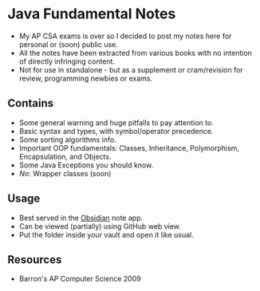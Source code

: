 # Java Fundamental Notes
- My AP CSA exams is over so I decided to post my notes here for personal or (soon) public use.
- All the notes have been extracted from various books with no intention of directly infringing content.
- Not for use in standalone - but as a supplement or cram/revision for review, programming newbies or exams.


## Contains
- Some general warning and huge pitfalls to pay attention to.
- Basic syntax and types, with symbol/operator precedence.
- Some sorting algorithms info.
- Important OOP fundamentals: Classes, Inheritance, Polymorphism, Encapsulation, and Objects.
- Some Java Exceptions you should know.
- *No*: Wrapper classes (soon)


## Usage
- Best served in the [Obsidian](https://obsidian.md/) note app.
- Can be viewed (partially) using GitHub web view.
- Put the folder inside your vault and open it like usual.


## Resources
- Barron's AP Computer Science 2009
